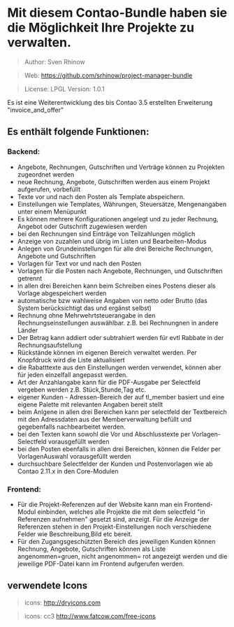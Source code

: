 # Mit diesem Contao-Bundle haben sie die Möglichkeit Ihre Projekte zu verwalten.

>Author: Sven Rhinow

>Web: https://github.com/srhinow/project-manager-bundle

>License: LPGL Version: 1.0.1





Es ist eine Weiterentwicklung des bis Contao 3.5 erstellten Erweiterung "invoice_and_offer"

## Es enthält folgende Funktionen:

### Backend:
- Angebote, Rechnungen, Gutschriften und Verträge können zu Projekten zugeordnet werden
- neue Rechnung, Angebote, Gutschriften werden aus einem Projekt aufgerufen, vorbefüllt
- Texte vor und nach den Posten als Template abspeichern.
- Einstellungen wie Templates, Währungen, Steuersätze, Mengenangaben unter einem Menüpunkt
- Es können mehrere Konfigurationen angelegt und zu jeder Rechnung, Angebot oder Gutschrift zugewiesen werden
- bei den Rechnungen sind Einträge von Teilzahlungen möglich
- Anzeige von zuzahlen und übrig im Listen und Bearbeiten-Modus
- Anlegen von Grundeinstellungen für alle drei Bereiche Rechnungen, Angebote und Gutschriften
- Vorlagen für Text vor und nach den Posten
- Vorlagen für die Posten nach Angebote, Rechnungen, und Gutschriften getrennt
- in allen drei Bereichen kann beim Schreiben eines Postens dieser als Vorlage abgespeichert werden
- automatische bzw wahlweise Angaben von netto oder Brutto (das System berücksichtigt das und ergänst selbst)
- Rechnung ohne Mehrwehrtsteuerangabe in den Rechnungseinstellungen auswählbar. z.B. bei Rechnungnen in andere Länder
- Der Betrag kann addiert oder subtrahiert werden für evtl Rabbate in der Rechnungsaufstellung
- Rückstände können im eigenen Bereich verwaltet werden.  Per Knopfdruck wird die Liste aktualisiert
- die Rabatttexte aus den Einstellungen werden verwendet, können aber für jeden einzelfall angepasst werden.
- Art der Anzahlangabe kann für die PDF-Ausgabe per Selectfeld vergeben werden z.B. Stück,Stunde,Tag etc.
- eigener Kunden - Adressen-Bereich der auf tl_member basiert und eine eigene Palette mit relevanten Angaben bereit stellt
- beim Anlgene in allen drei Bereichen kann per selectfeld der Textbereich mit den Adressdaten aus der Memberverwaltung befüllt und gegebenfalls nachbearbeitet werden.
- bei den Texten kann sowohl die Vor und Abschlusstexte per Vorlagen-Selectfeld vorausgefüllt werden
- bei den Posten ebenfalls in allen drei Bereichen, können die Felder per VorlagenAuswahl vorausgefüllt werden
- durchsuchbare Selectfelder der Kunden und Postenvorlagen wie ab Contao 2.11.x in den Core-Modulen

### Frontend:
- Für die Projekt-Referenzen auf der Website kann man ein Frontend-Modul einbinden, welches alle Projekte die mit dem selectfeld "in Referenzen aufnehmen" gesetzt sind, anzeigt. Für die Anzeige der Referenzen stehen in den Projekt-Einstellungen noch verschiedene Felder wie Beschreibung,Bild etc bereit.
- Für den Zugangsgeschützten Bereich des jeweiligen Kunden können Rechnung, Angebote, Gutschriften können als Liste angenommen=gruen, nicht angenommen= rot angezeigt werden
  und die jeweilige PDF-Datei kann im Frontend aufgerufen werden.

## verwendete Icons

>icons: http://dryicons.com

>icons: cc3 http://www.fatcow.com/free-icons